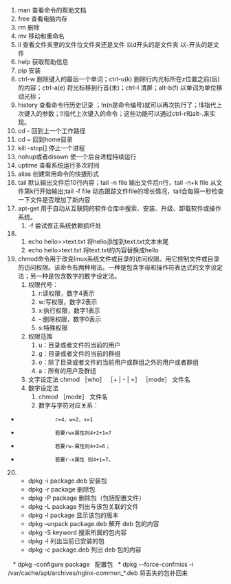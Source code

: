 1. man 查看命令的帮助文档
2. free 查看电脑内存
3. rm 删除
4. mv  移动和重命名
5. ll  查看文件夹里的文件位文件夹还是文件  以d开头的是文件夹     以-开头的是文件
6. help   获取帮助信息
7. pip   安装
8. ctrl-w  删除键入的最后一个单词；ctrl-u(k) 删除行内光标所在z位置之前(后)的内容；ctrl-a(e) 将光标移到行首(末)；ctrl-l  清屏；alt-b(f) 以单词为单位移动光标；
9. history 查看命令行历史记录
；!n(n是命令编号)就可以再次执行了；!$指代上次键入的参数；!!指代上次键入的命令；这些功能可以通过ctrl-r和alt-.来实现。
10. cd - 回到上一个工作路径
11. cd ~ 回到home目录
12. kill -stop[] 停止一个进程
13. nohup或者disown 使一个后台进程持续运行
14. uptime 查看系统运行多次时间
15. alias 创建常用命令的快捷形式
16. tail 默认输出文件后10行内容；tail -n file   输出文件后n行，tail -n+k file 从文件第k行开始输出;tail -f file 动态跟踪文件file的增长情况，tail会每隔一秒检查一下文件是否增加了新内容
17. apt-get 用于自动从互联网的软件仓库中搜索、安装、升级、卸载软件或操作系统。
    1. -f 尝试修正系统依赖损坏处
18. 1. echo hello>>text.txt   将hello添加到text.txt文本末尾
    2. echo hello>text.txt 将text.txt的内容替换成hello
19. chmod命令用于改变linux系统文件或目录的访问权限。用它控制文件或目录的访问权限。该命令有两种用法。一种是包含字母和操作符表达式的文字设定法；另一种是包含数字的数字设定法。
    1. 权限代号： 
        1. r:读权限，数字4表示
        2. w:写权限，数字2表示
        3. x:执行权限，数字1表示
        4. -:删除权限，数字0表示
        5. s:特殊权限
    2. 权限范围
        1. u：目录或者文件的当前的用户
        2. g：目录或者文件的当前的群组
        3. o：除了目录或者文件的当前用户或群组之外的用户或者群组
        4. a：所有的用户及群组
    3. 文字设定法
        chmod ［who］ ［+ | - | =］ ［mode］ 文件名
    4. 数字设定法
        1. chmod ［mode］ 文件名
        2. 数字与字符对应关系：
+                 r=4，w=2，x=1
+                 若要rwx属性则4+2+1=7
+                 若要rw-属性则4+2=6；
+                 若要r-x属性 则4+1=7。 
20. * dpkg -i package.deb	安装包
    * dpkg -r package	删除包
    * dpkg -P package	删除包（包括配置文件）
    * dpkg -L package	列出与该包关联的文件
    * dpkg -l package	显示该包的版本
    * dpkg –unpack package.deb	解开 deb 包的内容
    * dpkg -S keyword	搜索所属的包内容
    * dpkg -l	列出当前已安装的包
    * dpkg -c package.deb	列出 deb 包的内容
    
    
    
    * dpkg -configure package   配置包
    * dpkg --force-confmiss -i /var/cache/apt/archives/nginx-common_*.deb 将丢失的包补回来
